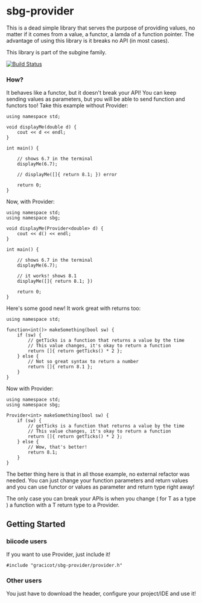 # sbg-provider
This is a dead simple library that serves the purpose of providing values, no matter if it comes from a value, a functor, a lamda of a function pointer. The advantage of using this library is it breaks no API (in most cases).

This library is part of the subgine family.

[![Build Status](https://webapi.biicode.com/v1/badges/gracicot/gracicot/sbg-provider/master)](https://www.biicode.com/gracicot/sbg-provider) 

### How?

It behaves like a functor, but it doesn't break your API! You can keep sending values as parameters, but you will be able to send function and functors too!
Take this example without Provider:
    
    using namespace std;
    
    void displayMe(double d) {
        cout << d << endl;
    }
    
    int main() {
        
        // shows 6.7 in the terminal
        displayMe(6.7);
        
        // displayMe([]{ return 8.1; }) error
        
        return 0;
    }
    
Now, with Provider:

    using namespace std;
    using namespace sbg;
    
    void displayMe(Provider<double> d) {
        cout << d() << endl;
    }
    
    int main() {
        
        // shows 6.7 in the terminal
        displayMe(6.7);
        
        // it works! shows 8.1
        displayMe([]{ return 8.1; }) 
        
        return 0;
    }
    
Here's some good new! It work great with returns too:

    
    using namespace std;
    
    function<int()> makeSomething(bool sw) {
        if (sw) {
            // getTicks is a function that returns a value by the time
            // This value changes, it's okay to return a function
            return []{ return getTicks() * 2 };
        } else {
            // Not so great syntax to return a number
            return []{ return 8.1 };
        }
    }

Now with Provider:
    
    using namespace std;
    using namespace sbg;
    
    Provider<int> makeSomething(bool sw) {
        if (sw) {
            // getTicks is a function that returns a value by the time
            // This value changes, it's okay to return a function
            return []{ return getTicks() * 2 };
        } else {
            // Wow, that's better!
            return 8.1;
        }
    }
    
The better thing here is that in all those example, no external refactor was needed. You can just change your function parameters and return values and you can use functor or values as parameter and return type right away!

The only case you can break your APIs is when you change ( for T as a type ) a function with a T return type to a Provider<T>.

## Getting Started
### biicode users
If you want to use Provider, just include it!
    
    #include "gracicot/sbg-provider/provider.h"
    
### Other users

You just have to download the header, configure your project/IDE and use it!
